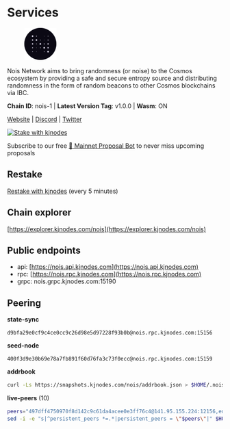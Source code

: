 # Services

<figure><img src="https://raw.githubusercontent.com/kj89/cosmos-images/main/logos/nois.png" alt=""><figcaption></figcaption></figure>

Nois Network aims to bring randomness (or noise)  to the Cosmos ecosystem by providing a safe and  secure entropy source and distributing randomness  in the form of random beacons to other Cosmos blockchains via IBC.

**Chain ID**: nois-1 | **Latest Version Tag**: v1.0.0 | **Wasm**: ON

[Website](https://nois.network) | [Discord](https://discord.gg/dHdpwtEb6F) | [Twitter](https://twitter.com/NoisRNG)

[![Stake with kjnodes](https://i.ibb.co/cr44Q8j/button-stake-with-kjnodes.png)](https://restake.app/nois/noisvaloper1fe7ju873fkknmfrmytaft93y5rlf0xcrqtp39k)

Subscribe to our free [🤖 Mainnet Proposal Bot](https://t.me/kjnodes_proposal_bot) to never miss upcoming proposals

## Restake

[Restake with kjnodes](https://restake.app/nois/noisvaloper1fe7ju873fkknmfrmytaft93y5rlf0xcrqtp39k) (every 5 minutes)
## Chain explorer
[https://explorer.kjnodes.com/nois](https://explorer.kjnodes.com/nois)

## Public endpoints

* api: [https://nois.api.kjnodes.com](https://nois.api.kjnodes.com)
* rpc: [https://nois.rpc.kjnodes.com](https://nois.rpc.kjnodes.com)
* grpc: nois.grpc.kjnodes.com:15190

## Peering

**state-sync**

```text
d9bfa29e0cf9c4ce0cc9c26d98e5d97228f93b0b@nois.rpc.kjnodes.com:15156
```

**seed-node**

```text
400f3d9e30b69e78a7fb891f60d76fa3c73f0ecc@nois.rpc.kjnodes.com:15159
```

**addrbook**
```bash
curl -Ls https://snapshots.kjnodes.com/nois/addrbook.json > $HOME/.noisd/config/addrbook.json
```

**live-peers** (10)
```bash
peers="497dff4750970f8d142c9c61da4acee0e3ff76c4@141.95.155.224:12156,ed0cce5194ebefdf2f4d9301efc9a12101c35aa2@57.128.163.232:26656,288e7a14ccac3cdc1d8ab20335d4c48edf5930f2@84.46.250.136:17356,40692288807db7ac022e24e9247cd60e7fc995c7@81.0.248.57:17356,763f4cd38f0685616b6657d9a34c1cdbf01ca90c@212.23.222.109:26456,732fe2553e152d37b29653ee07324fdbfd5ef961@95.217.200.26:36656,3cdc0ed1027fc87e968a6f455189ae990b5b344a@51.222.44.116:36656,7502abfa0929a2469f10696f6f309c7e7c5555ab@95.217.83.28:17356,d9bfa29e0cf9c4ce0cc9c26d98e5d97228f93b0b@65.109.88.38:15156,a5224f7375f156c07c28f336355e4e727699fad5@65.109.95.26:27656"
sed -i -e "s|^persistent_peers *=.*|persistent_peers = \"$peers\"|" $HOME/.noisd/config/config.toml
```
